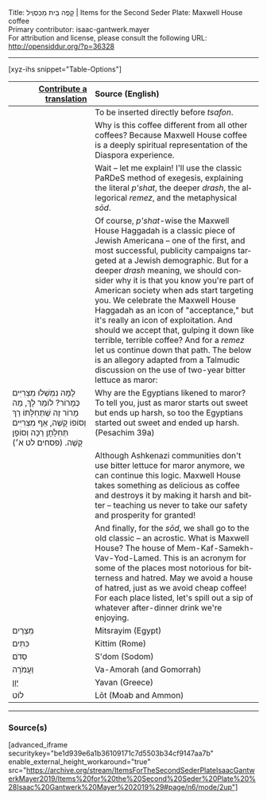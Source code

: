 <html>
<head></head>
<body>
Title: קָפֶה בֵּית מַכְּסְוֶיל | Items for the Second Seder Plate: Maxwell House coffee<br />
Primary contributor: isaac-gantwerk.mayer<br />
For attribution and license, please consult the following URL: <a href="http://opensiddur.org/?p=36328">http://opensiddur.org/?p=36328</a>
<p />
<hr />

 
[xyz-ihs snippet="Table-Options"]<table style="margin-left: auto; margin-right: auto;" class="draggable">
<thead><tr><th id="x" style="text-align: right;"><a href="/translate/" target="_blank" rel="noopener">Contribute a translation</a></th><th style="text-align: left;">Source (English)</th></tr></thead>
<tbody>
<tr><td style="vertical-align:top;" width="33%">
<div class="liturgy" lang="he">

</span></div></td>
 
<td style="vertical-align:top;">
<div class="english" lang="en">
<span class="instruction">To be inserted directly before <em>tsafon</em>.</span>
</div></td></tr>


<tr><td style="vertical-align:top;">
<div class="liturgy" lang="he">

</span></div></td>
 
<td style="vertical-align:top;">
<div class="english" lang="en">
Why is this coffee different from all other coffees? Because Maxwell House coffee is a deeply spiritual representation of the Diaspora experience.
</div></td></tr>


<tr><td style="vertical-align:top;">
<div class="liturgy" lang="he">

</span></div></td>
 
<td style="vertical-align:top;">
<div class="english" lang="en">
Wait – let me explain! I'll use the classic PaRDeS method of exegesis, explaining the literal <em>p'shat</em>, the deeper <em>drash</em>, the allegorical <em>remez</em>, and the metaphysical <em>sōd</em>.
</div></td></tr>


<tr><td style="vertical-align:top;">
<div class="liturgy" lang="he">

</span></div></td>
 
<td style="vertical-align:top;">
<div class="english" lang="en">
Of course, <em>p'shat</em>-wise the Maxwell House Haggadah is a classic piece of Jewish Americana – one of the first, and most successful, publicity campaigns targeted at a Jewish demographic. But for a deeper <em>drash</em> meaning, we should consider why it is that you know you're part of American society when ads start targeting you. We celebrate the Maxwell House Haggadah as an icon of "acceptance," but it's really an icon of exploitation. And should we accept that, gulping it down like terrible, terrible coffee? And for a <em>remez</em> let us continue down that path. The below is an allegory adapted from a Talmudic discussion on the use of two-year bitter lettuce as maror:
</div></td></tr>


<tr><td style="vertical-align:top;">
<div class="commentary" lang="he">
לָמָּה נִמְשְׁלוּ מִצְרִיִּים כְּמָרוֹר? לוֹמַר לָךְ, מַה מָרוֹר זֶה שֶׁתְּחִלָּתוֹ רַךְ וְסוֹפוֹ קָשֶׁה, אַף מִצְרִיִּים תְּחִלָּתָן רַכָּה וְסוֹפָן קָשֶׁה. <span class="citation">(פסחים לט א׳)</span>
</span></div></td>
 
<td style="vertical-align:top;">
<div class="english" lang="en">
Why are the Egyptians likened to maror? To tell you, just as maror starts out sweet but ends up harsh, so too the Egyptians started out sweet and ended up harsh. <span class="citation">(Pesachim 39a)</span>
</div></td></tr>


<tr><td style="vertical-align:top;">
<div class="liturgy" lang="he">

</span></div></td>
 
<td style="vertical-align:top;">
<div class="english" lang="en">
Although Ashkenazi communities don't use bitter lettuce for maror anymore, we can continue this logic. Maxwell House takes something as delicious as coffee and destroys it by making it harsh and bitter – teaching us never to take our safety and prosperity for granted!
</div></td></tr>


<tr><td style="vertical-align:top;">
<div class="liturgy" lang="he">

</span></div></td>
 
<td style="vertical-align:top;">
<div class="english" lang="en">
And finally, for the <em>sōd</em>, we shall go to the old classic – an acrostic. What is Maxwell House? The house of Mem-Kaf-Samekh-Vav-Yod-Lamed. This is an acronym for some of the places most notorious for bitterness and hatred. May we avoid a house of hatred, just as we avoid cheap coffee! For each place listed, let's spill out a sip of whatever after-dinner drink we're enjoying.
</div></td></tr>


<tr><td style="vertical-align:top;">
<div class="liturgy" lang="he">
<span class="acrostic">מִ</span>צְרַיִם 
</span></div></td>
 
<td style="vertical-align:top;">
<div class="english" lang="en">
<span class="acrostic">M</span>itsrayim (Egypt)
</div></td></tr>


<tr><td style="vertical-align:top;">
<div class="liturgy" lang="he">
<span class="acrostic">כִּ</span>תִּים 
</span></div></td>
 
<td style="vertical-align:top;">
<div class="english" lang="en">
<span class="acrostic">K</span>ittim (Rome)
</div></td></tr>


<tr><td style="vertical-align:top;">
<div class="liturgy" lang="he">
<span class="acrostic">סְ</span>דֹם 
</span></div></td>
 
<td style="vertical-align:top;">
<div class="english" lang="en">
<span class="acrostic">S</span>'dom (Sodom)
</div></td></tr>


<tr><td style="vertical-align:top;">
<div class="liturgy" lang="he">
<span class="acrostic">וַ</span>עֲמֹרָה
</span></div></td>
 
<td style="vertical-align:top;">
<div class="english" lang="en">
<span class="acrostic">V</span>a-Amorah (and Gomorrah)
</div></td></tr>


<tr><td style="vertical-align:top;">
<div class="liturgy" lang="he">
<span class="acrostic">יָ</span>וָן 
</span></div></td>
 
<td style="vertical-align:top;">
<div class="english" lang="en">
<span class="acrostic">Y</span>avan (Greece)
</div></td></tr>


<tr><td style="vertical-align:top;">
<div class="liturgy" lang="he">
<span class="acrostic">ל</span>וֹט
</span></div></td>
 
<td style="vertical-align:top;">
<div class="english" lang="en">
<span class="acrostic">L</span>ōt (Moab and Ammon)
</div></td></tr>
</tbody></table>

<hr />

<h3>Source(s)</h3>

[advanced_iframe securitykey="be1d939e6a1b36109171c7d5503b34cf9147aa7b" enable_external_height_workaround="true" src="https://archive.org/stream/ItemsForTheSecondSederPlateIsaacGantwerkMayer2019/Items%20for%20the%20Second%20Seder%20Plate%20%28Isaac%20Gantwerk%20Mayer%202019%29#page/n6/mode/2up"]

&nbsp;


</body>
</html>
